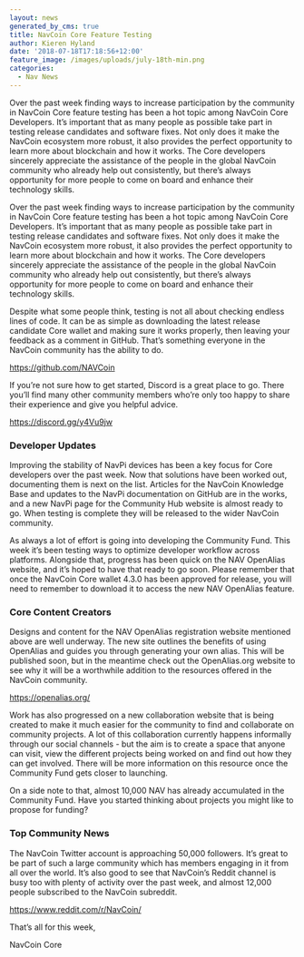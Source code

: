 ```yaml
---
layout: news
generated_by_cms: true
title: NavCoin Core Feature Testing
author: Kieren Hyland
date: '2018-07-18T17:18:56+12:00'
feature_image: /images/uploads/july-18th-min.png
categories:
  - Nav News
---
```

Over the past week finding ways to increase participation by the community in NavCoin Core feature testing has been a hot topic among NavCoin Core Developers. It’s important that as many people as possible take part in testing release candidates and software fixes. Not only does it make the NavCoin ecosystem more robust, it also provides the perfect opportunity to learn more about blockchain and how it works. The Core developers sincerely appreciate the assistance of the people in the global NavCoin community who already help out consistently, but there’s always opportunity for more people to come on board and enhance their technology skills.

Over the past week finding ways to increase participation by the community in NavCoin Core feature testing has been a hot topic among NavCoin Core Developers. It’s important that as many people as possible take part in testing release candidates and software fixes. Not only does it make the NavCoin ecosystem more robust, it also provides the perfect opportunity to learn more about blockchain and how it works. The Core developers sincerely appreciate the assistance of the people in the global NavCoin community who already help out consistently, but there’s always opportunity for more people to come on board and enhance their technology skills.

Despite what some people think, testing is not all about checking endless lines of code. It can be as simple as downloading the latest release candidate Core wallet and making sure it works properly, then leaving your feedback as a comment in GitHub. That’s something everyone in the NavCoin community has the ability to do.

<https://github.com/NAVCoin>

If you’re not sure how to get started, Discord is a great place to go. There you’ll find many other community members who’re only too happy to share their experience and give you helpful advice. 

<https://discord.gg/y4Vu9jw>

### Developer Updates

Improving the stability of NavPi devices has been a key focus for Core developers over the past week. Now that solutions have been worked out, documenting them is next on the list. Articles for the NavCoin Knowledge Base and updates to the NavPi documentation on GitHub are in the works, and a new NavPi page for the Community Hub website is almost ready to go. When testing is complete they will be released to the wider NavCoin community.  

As always a lot of effort is going into developing the Community Fund. This week it’s been testing ways to optimize developer workflow across platforms. Alongside that, progress has been quick on the NAV OpenAlias website, and it’s hoped to have that ready to go soon. Please remember that once the NavCoin Core wallet 4.3.0 has been approved for release, you will need to remember to download it to access the new NAV OpenAlias feature.

### Core Content Creators

Designs and content for the NAV OpenAlias registration website mentioned above are well underway. The new site outlines the benefits of using OpenAlias and guides you through generating your own alias. This will be published soon, but in the meantime check out the OpenAlias.org website to see why it will be a worthwhile addition to the resources offered in the NavCoin community.

<https://openalias.org/>

Work has also progressed on a new collaboration website that is being created to make it much easier for the community to find and collaborate on community projects. A lot of this collaboration currently happens informally through our social channels - but the aim is to create a space that anyone can visit, view the different projects being worked on and find out how they can get involved. There will be more information on this resource once the Community Fund gets closer to launching. 

On a side note to that, almost 10,000 NAV has already accumulated in the Community Fund. Have you started thinking about projects you might like to propose for funding?


### Top Community News
 
The NavCoin Twitter account is approaching 50,000 followers. It’s great to be part of such a large community which has members engaging in it from all over the world. It’s also good to see that NavCoin’s Reddit channel is busy too with plenty of activity over the past week, and almost 12,000 people subscribed to the NavCoin subreddit.

<https://www.reddit.com/r/NavCoin/>

That’s all for this week,

NavCoin Core
